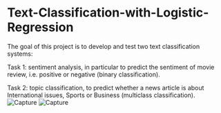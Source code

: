 # Text-Classification-with-Logistic-Regression

The goal of this project is to develop and test two text classification systems:

Task 1: sentiment analysis, in particular to predict the sentiment of movie review, i.e. positive or negative (binary classification).

Task 2: topic classification, to predict whether a news article is about International issues, Sports or Business (multiclass classification).
![Capture](https://user-images.githubusercontent.com/55988027/156762252-83cb0340-95a0-4190-a490-2a82a3970d91.PNG)
![Capture](https://user-images.githubusercontent.com/55988027/156762343-6c6ebc47-6b22-45dd-984a-71266c2397ef.PNG)

